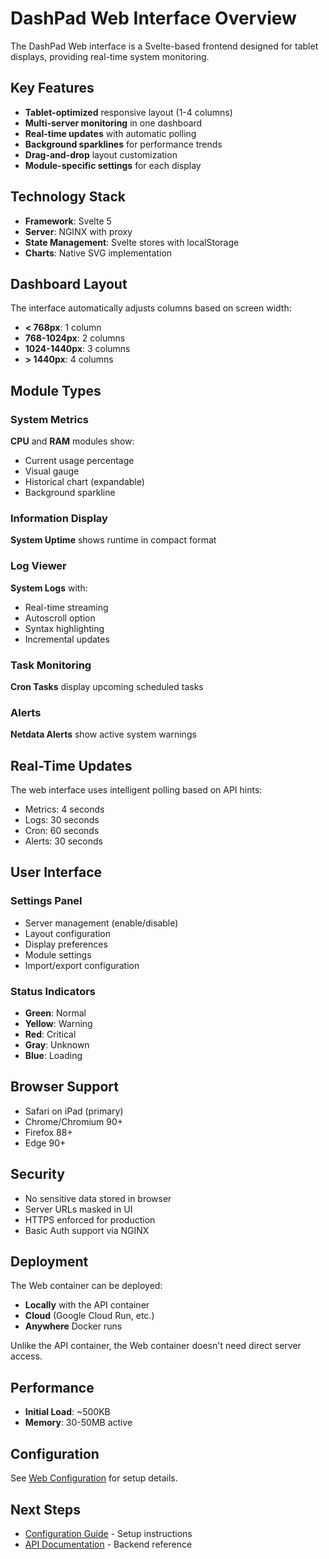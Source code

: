 # DashPad Web Interface Overview

The DashPad Web interface is a Svelte-based frontend designed for tablet displays, providing real-time system monitoring.

## Key Features

- **Tablet-optimized** responsive layout (1-4 columns)
- **Multi-server monitoring** in one dashboard
- **Real-time updates** with automatic polling
- **Background sparklines** for performance trends
- **Drag-and-drop** layout customization
- **Module-specific settings** for each display

## Technology Stack

- **Framework**: Svelte 5
- **Server**: NGINX with proxy
- **State Management**: Svelte stores with localStorage
- **Charts**: Native SVG implementation

## Dashboard Layout

The interface automatically adjusts columns based on screen width:
- **< 768px**: 1 column
- **768-1024px**: 2 columns  
- **1024-1440px**: 3 columns
- **> 1440px**: 4 columns

## Module Types

### System Metrics
**CPU** and **RAM** modules show:
- Current usage percentage
- Visual gauge
- Historical chart (expandable)
- Background sparkline

### Information Display
**System Uptime** shows runtime in compact format

### Log Viewer
**System Logs** with:
- Real-time streaming
- Autoscroll option
- Syntax highlighting
- Incremental updates

### Task Monitoring
**Cron Tasks** display upcoming scheduled tasks

### Alerts
**Netdata Alerts** show active system warnings

## Real-Time Updates

The web interface uses intelligent polling based on API hints:
- Metrics: 4 seconds
- Logs: 30 seconds
- Cron: 60 seconds
- Alerts: 30 seconds

## User Interface

### Settings Panel
- Server management (enable/disable)
- Layout configuration
- Display preferences
- Module settings
- Import/export configuration

### Status Indicators
- **Green**: Normal
- **Yellow**: Warning  
- **Red**: Critical
- **Gray**: Unknown
- **Blue**: Loading

## Browser Support

- Safari on iPad (primary)
- Chrome/Chromium 90+
- Firefox 88+
- Edge 90+

## Security

- No sensitive data stored in browser
- Server URLs masked in UI
- HTTPS enforced for production
- Basic Auth support via NGINX

## Deployment

The Web container can be deployed:
- **Locally** with the API container
- **Cloud** (Google Cloud Run, etc.)
- **Anywhere** Docker runs

Unlike the API container, the Web container doesn't need direct server access.

## Performance

- **Initial Load**: ~500KB
- **Memory**: 30-50MB active

## Configuration

See [Web Configuration](configuration.md) for setup details.

## Next Steps

- [Configuration Guide](configuration.md) - Setup instructions
- [API Documentation](../api/index.md) - Backend reference